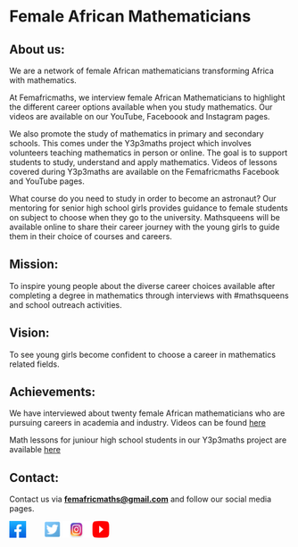 # Female African Mathematicians

## About us:
We are a network of female African mathematicians transforming Africa with mathematics.

At Femafricmaths, we interview female African Mathematicians to highlight the different career options available when you study mathematics. Our videos are available on our YouTube, Faceboook and Instagram pages.

We also promote the study of mathematics in primary and secondary schools. This comes under the Y3p3maths project which involves volunteers teaching mathematics in person or online. The goal is to support students to study, understand and apply mathematics. Videos of lessons covered during Y3p3maths are available on the Femafricmaths Facebook and YouTube pages.

What course do you need to study in order to become an astronaut? Our mentoring for senior high school girls provides guidance to female students on subject to choose when they go to the university. Mathsqueens will be available online to share their career journey with the young girls to guide them in their choice of courses and careers.


## Mission:
To inspire young people about the diverse career choices available after completing a degree in mathematics through interviews with #mathsqueens and school outreach activities.

## Vision:
To see young girls become confident to choose a career in mathematics related fields.

## Achievements:
We have interviewed about twenty female African mathematicians who are pursuing careers in academia and industry. Videos can be found [here](https://youtu.be/beVI19E9u8I)

Math lessons for juniour high school students in our Y3p3maths project are available [here](https://youtu.be/LMUrg7fUghs)

## Contact:
Contact us via **femafricmaths@gmail.com** and follow our social media pages.


[<img src="./facebook.jpeg" height= 30 width= 30>](https://www.facebook.com/femafricmaths/)&nbsp;&nbsp;&nbsp;&nbsp;&nbsp;&nbsp;&nbsp;
[<img src="./twitter.png" height= 30 width= 30>](https://twitter.com/femafricmaths)
[<img src="./insta.jpg" height= 30 width= 50>](https://www.instagram.com/femafricmaths/)
[<img src="./youtube.png" height= 30 width= 30>](https://www.youtube.com/femafricmaths)




 
 
 
 
